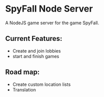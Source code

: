 SpyFall Node Server
====================

A NodeJS game server for the game SpyFall.

Current Features:
-----------------
- Create and join lobbies
- start and finish games

Road map:
---------
- Create custom location lists
- Translation